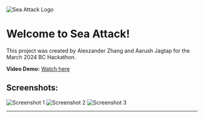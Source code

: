 <img src="https://github.com/Arush223/SeaAttack/assets/115517528/bb531d47-33d5-4add-af5a-30f11263e17a" alt="Sea Attack Logo">

<h1>Welcome to Sea Attack!</h1>

<p>This project was created by Alexzander Zhang and Aarush Jagtap for the March 2024 BC Hackathon.</p>

<p><strong>Video Demo:</strong> <a href="https://youtu.be/q914OKhtUxU">Watch here</a></p>

<h2>Screenshots:</h2>

<img src="https://github.com/Arush223/SeaAttack/assets/115517528/2b6047bc-e4bc-490f-8a78-90aef403b2ca" alt="Screenshot 1">

<img src="https://github.com/Arush223/SeaAttack/assets/115517528/0ef87bec-d89a-4c3e-bc3e-54203a92a905" alt="Screenshot 2">

<img src="https://github.com/Arush223/SeaAttack/assets/115517528/36228e3e-fa6d-43e9-9de8-9e0dba64194d" alt="Screenshot 3">

<hr>


